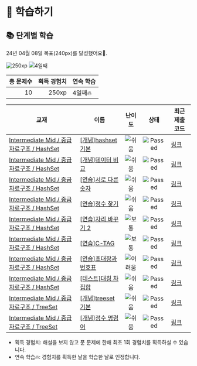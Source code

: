 # 📖 학습하기

## 📚 단계별 학습
24년 04월 08일 목표(240px)를 달성했어요🥳.

![250xp](https://img.shields.io/badge/EXP-250xp-%235cb85c.svg?for-the-badge)
![4일째](https://img.shields.io/badge/연속학습-4일째-%23E34F26.svg?for-the-badge)

|총 문제수|획득 경험치|연속 학습|
|---:|---:|---|
10|250xp|4일째🔥|

|교재|이름|난이도|상태|최근 제출 코드|
|---|---|:---:|:---:|---|
|[Intermediate Mid / 중급 자료구조 / HashSet](https://www.codetree.ai/missions?missionId=8)|[[개념]hashset 기본](https://www.codetree.ai/missions/8/problems/hashset-basic)|![쉬움][easy]|![Passed][passed]|[링크](https://github.com/dasd412/codetree-TILs/blob/main/240408/hashset%20%EA%B8%B0%EB%B3%B8/hashset-basic.py)|
|[Intermediate Mid / 중급 자료구조 / HashSet](https://www.codetree.ai/missions?missionId=8)|[[개념]데이터 비교](https://www.codetree.ai/missions/8/problems/data-comparison)|![쉬움][easy]|![Passed][passed]|[링크](https://github.com/dasd412/codetree-TILs/blob/main/240408/%EB%8D%B0%EC%9D%B4%ED%84%B0%20%EB%B9%84%EA%B5%90/data-comparison.py)|
|[Intermediate Mid / 중급 자료구조 / HashSet](https://www.codetree.ai/missions?missionId=8)|[[연습]서로 다른 숫자](https://www.codetree.ai/missions/8/problems/distinct-numbers)|![쉬움][easy]|![Passed][passed]|[링크](https://github.com/dasd412/codetree-TILs/blob/main/240408/%EC%84%9C%EB%A1%9C%20%EB%8B%A4%EB%A5%B8%20%EC%88%AB%EC%9E%90/distinct-numbers.py)|
|[Intermediate Mid / 중급 자료구조 / HashSet](https://www.codetree.ai/missions?missionId=8)|[[연습]정수 찾기](https://www.codetree.ai/missions/8/problems/find-an-integer)|![쉬움][easy]|![Passed][passed]|[링크](https://github.com/dasd412/codetree-TILs/blob/main/240408/%EC%A0%95%EC%88%98%20%EC%B0%BE%EA%B8%B0/find-an-integer.py)|
|[Intermediate Mid / 중급 자료구조 / HashSet](https://www.codetree.ai/missions?missionId=8)|[[연습]자리 바꾸기 2](https://www.codetree.ai/missions/8/problems/changing-seats-2)|![보통][medium]|![Passed][passed]|[링크](https://github.com/dasd412/codetree-TILs/blob/main/240408/%EC%9E%90%EB%A6%AC%20%EB%B0%94%EA%BE%B8%EA%B8%B0%202/changing-seats-2.py)|
|[Intermediate Mid / 중급 자료구조 / HashSet](https://www.codetree.ai/missions?missionId=8)|[[연습]C-TAG](https://www.codetree.ai/missions/8/problems/c-tag)|![보통][medium]|![Passed][passed]|[링크](https://github.com/dasd412/codetree-TILs/blob/main/240408/C-TAG/c-tag.py)|
|[Intermediate Mid / 중급 자료구조 / HashSet](https://www.codetree.ai/missions?missionId=8)|[[연습]초대장과 번호표](https://www.codetree.ai/missions/8/problems/invitation-and-number-tag)|![어려움][hard]|![Passed][passed]|[링크](https://github.com/dasd412/codetree-TILs/blob/main/240408/%EC%B4%88%EB%8C%80%EC%9E%A5%EA%B3%BC%20%EB%B2%88%ED%98%B8%ED%91%9C/invitation-and-number-tag.py)|
|[Intermediate Mid / 중급 자료구조 / HashSet](https://www.codetree.ai/missions?missionId=8)|[[테스트]대칭 차집합](https://www.codetree.ai/missions/8/problems/symmetric-difference-set)|![쉬움][easy]|![Passed][passed]|[링크](https://github.com/dasd412/codetree-TILs/blob/main/240408/%EB%8C%80%EC%B9%AD%20%EC%B0%A8%EC%A7%91%ED%95%A9/symmetric-difference-set.py)|
|[Intermediate Mid / 중급 자료구조 / TreeSet](https://www.codetree.ai/missions?missionId=8)|[[개념]treeset 기본](https://www.codetree.ai/missions/8/problems/treeset-basic)|![쉬움][easy]|![Passed][passed]|[링크](https://github.com/dasd412/codetree-TILs/blob/main/240408/treeset%20%EA%B8%B0%EB%B3%B8/treeset-basic.py)|
|[Intermediate Mid / 중급 자료구조 / TreeSet](https://www.codetree.ai/missions?missionId=8)|[[개념]정수 명령어](https://www.codetree.ai/missions/8/problems/Integer-command)|![쉬움][easy]|![Passed][passed]|[링크](https://github.com/dasd412/codetree-TILs/blob/main/240408/%EC%A0%95%EC%88%98%20%EB%AA%85%EB%A0%B9%EC%96%B4/Integer-command.py)|


* 획득 경험치: 해설을 보지 않고 푼 문제에 한해 최초 1회 경험치를 획득하실 수 있습니다.
* 연속 학습🔥: 경험치를 획득한 날을 학습한 날로 인정합니다.










[b5]: https://img.shields.io/badge/Bronze_5-%235D3E31.svg
[b4]: https://img.shields.io/badge/Bronze_4-%235D3E31.svg
[b3]: https://img.shields.io/badge/Bronze_3-%235D3E31.svg
[b2]: https://img.shields.io/badge/Bronze_2-%235D3E31.svg
[b1]: https://img.shields.io/badge/Bronze_1-%235D3E31.svg
[s5]: https://img.shields.io/badge/Silver_5-%23394960.svg
[s4]: https://img.shields.io/badge/Silver_4-%23394960.svg
[s3]: https://img.shields.io/badge/Silver_3-%23394960.svg
[s2]: https://img.shields.io/badge/Silver_2-%23394960.svg
[s1]: https://img.shields.io/badge/Silver_1-%23394960.svg
[g5]: https://img.shields.io/badge/Gold_5-%23FFC433.svg
[g4]: https://img.shields.io/badge/Gold_4-%23FFC433.svg
[g3]: https://img.shields.io/badge/Gold_3-%23FFC433.svg
[g2]: https://img.shields.io/badge/Gold_2-%23FFC433.svg
[g1]: https://img.shields.io/badge/Gold_1-%23FFC433.svg
[p5]: https://img.shields.io/badge/Platinum_5-%2376DDD8.svg
[p4]: https://img.shields.io/badge/Platinum_4-%2376DDD8.svg
[p3]: https://img.shields.io/badge/Platinum_3-%2376DDD8.svg
[p2]: https://img.shields.io/badge/Platinum_2-%2376DDD8.svg
[p1]: https://img.shields.io/badge/Platinum_1-%2376DDD8.svg
[passed]: https://img.shields.io/badge/Passed-%23009D27.svg
[failed]: https://img.shields.io/badge/Failed-%23D24D57.svg
[easy]: https://img.shields.io/badge/쉬움-%235cb85c.svg?for-the-badge
[medium]: https://img.shields.io/badge/보통-%23FFC433.svg?for-the-badge
[hard]: https://img.shields.io/badge/어려움-%23D24D57.svg?for-the-badge